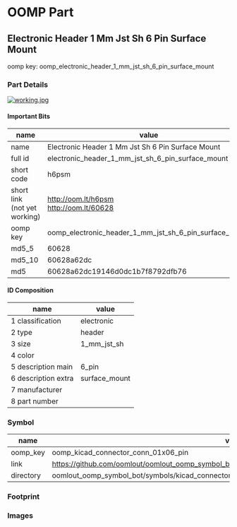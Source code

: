 # OOMP Part  
## Electronic Header 1 Mm Jst Sh 6 Pin Surface Mount  
  
oomp key: oomp_electronic_header_1_mm_jst_sh_6_pin_surface_mount  
  
### Part Details  
  
[![working.jpg](working_600.jpg)](working.jpg)  
  
#### Important Bits  
| name | value | 
| --- | --- | 
| name | Electronic Header 1 Mm Jst Sh 6 Pin Surface Mount | 
| full id | electronic_header_1_mm_jst_sh_6_pin_surface_mount | 
| short code | h6psm | 
| short link<br>(not yet working) | http://oom.lt/h6psm<br>http://oom.lt/60628 | 
| oomp key | oomp_electronic_header_1_mm_jst_sh_6_pin_surface_mount | 
| md5_5 | 60628 | 
| md5_10 | 60628a62dc | 
| md5 | 60628a62dc19146d0dc1b7f8792dfb76 | 
#### ID Composition  
| name | value | 
| --- | --- | 
| 1 classification | electronic | 
| 2 type | header | 
| 3 size | 1_mm_jst_sh | 
| 4 color |  | 
| 5 description main | 6_pin | 
| 6 description extra | surface_mount | 
| 7 manufacturer |  | 
| 8 part number |  | 
### Symbol  
| name | value | 
| --- | --- | 
| oomp_key | oomp_kicad_connector_conn_01x06_pin | 
| link | https://github.com/oomlout/oomlout_oomp_symbol_bot/tree/main/symbols/kicad_connector_conn_01x06_pin | 
| directory | oomlout_oomp_symbol_bot/symbols/kicad_connector_conn_01x06_pin//working/working.kicad_sym | 
### Footprint  
### Images  
